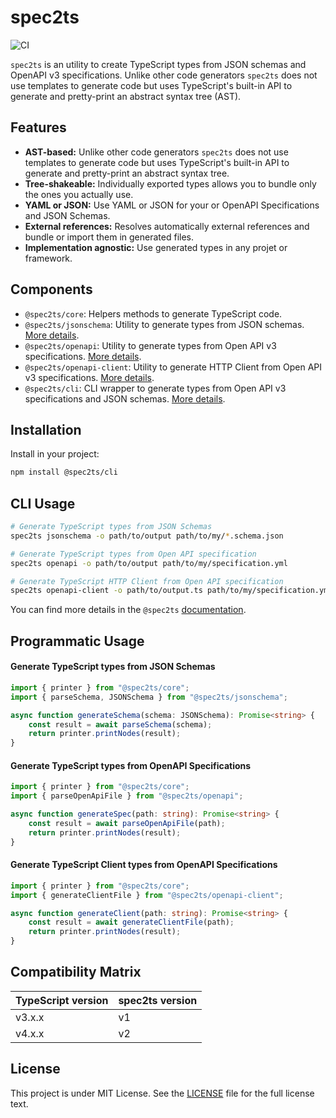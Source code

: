 # spec2ts

![CI](https://github.com/touchifyapp/spec2ts/workflows/CI/badge.svg)

`spec2ts` is an utility to create TypeScript types from JSON schemas and OpenAPI v3 specifications. Unlike other code generators `spec2ts` does not use templates to generate code but uses TypeScript's built-in API to generate and pretty-print an abstract syntax tree (AST).

## Features

* **AST-based:** Unlike other code generators `spec2ts` does not use templates to generate code but uses TypeScript's built-in API to generate and pretty-print an abstract syntax tree.
* **Tree-shakeable:** Individually exported types allows you to bundle only the ones you actually use.
* **YAML or JSON:** Use YAML or JSON for your or OpenAPI Specifications and JSON Schemas.
* **External references:** Resolves automatically external references and bundle or import them in generated files.
* **Implementation agnostic:** Use generated types in any projet or framework.

## Components

- `@spec2ts/core`: Helpers methods to generate TypeScript code.
- `@spec2ts/jsonschema`: Utility to generate types from JSON schemas. [More details](https://github.com/touchifyapp/spec2ts/blob/master/packages/jsonschema/README.md).
- `@spec2ts/openapi`: Utility to generate types from Open API v3 specifications. [More details](https://github.com/touchifyapp/spec2ts/blob/master/packages/openapi/README.md).
- `@spec2ts/openapi-client`: Utility to generate HTTP Client from Open API v3 specifications. [More details](https://github.com/touchifyapp/spec2ts/blob/master/packages/openapi-client/README.md).
- `@spec2ts/cli`: CLI wrapper to generate types from Open API v3 specifications and JSON schemas. [More details](https://github.com/touchifyapp/spec2ts/blob/master/packages/cli/README.md).

## Installation

Install in your project:
```bash
npm install @spec2ts/cli
```

## CLI Usage

```bash
# Generate TypeScript types from JSON Schemas
spec2ts jsonschema -o path/to/output path/to/my/*.schema.json

# Generate TypeScript types from Open API specification
spec2ts openapi -o path/to/output path/to/my/specification.yml

# Generate TypeScript HTTP Client from Open API specification
spec2ts openapi-client -o path/to/output.ts path/to/my/specification.yml
```

You can find more details in the `@spec2ts` [documentation](https://github.com/touchifyapp/spec2ts/blob/master/packages/jsonschema/README.md).

## Programmatic Usage

#### Generate TypeScript types from JSON Schemas

```typescript
import { printer } from "@spec2ts/core";
import { parseSchema, JSONSchema } from "@spec2ts/jsonschema";

async function generateSchema(schema: JSONSchema): Promise<string> {
    const result = await parseSchema(schema);
    return printer.printNodes(result);
}
```

#### Generate TypeScript types from OpenAPI Specifications

```typescript
import { printer } from "@spec2ts/core";
import { parseOpenApiFile } from "@spec2ts/openapi";

async function generateSpec(path: string): Promise<string> {
    const result = await parseOpenApiFile(path);
    return printer.printNodes(result);
}
```

#### Generate TypeScript Client types from OpenAPI Specifications

```typescript
import { printer } from "@spec2ts/core";
import { generateClientFile } from "@spec2ts/openapi-client";

async function generateClient(path: string): Promise<string> {
    const result = await generateClientFile(path);
    return printer.printNodes(result);
}
```

## Compatibility Matrix

| TypeScript version | spec2ts version |
|--------------------|-----------------|
| v3.x.x             | v1              | 
| v4.x.x             | v2              | 

## License

This project is under MIT License. See the [LICENSE](LICENSE) file for the full license text.
